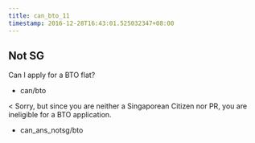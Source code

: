```yaml
---
title: can_bto_11
timestamp: 2016-12-28T16:43:01.525032347+08:00
---
```

## Not SG

Can I apply for a BTO flat?
* can/bto

< Sorry, but since you are neither a Singaporean Citizen nor PR, you are ineligible for a BTO application.
* can_ans_notsg/bto

